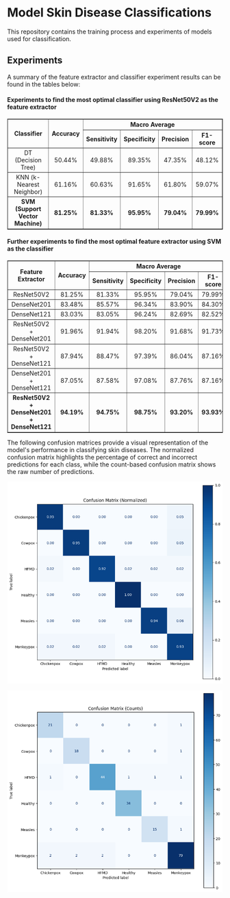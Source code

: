 
# Model Skin Disease Classifications

This repository contains the training process and experiments of models used for classification.

## Experiments
A summary of the feature extractor and classifier experiment results can be found in the tables below:

#### Experiments to find the most optimal classifier using ResNet50V2 as the feature extractor

<table border="1" cellspacing="0" cellpadding="10">
  <thead>
    <tr>
      <th rowspan="2" style="text-align: center; vertical-align: middle;">Classifier</th>
      <th rowspan="2" style="text-align: center; vertical-align: middle;">Accuracy</th>
      <th colspan="4" style="text-align: center;">Macro Average</th>
    </tr>
    <tr>
      <th style="text-align: center;">Sensitivity</th>
      <th style="text-align: center;">Specificity</th>
      <th style="text-align: center;">Precision</th>
      <th style="text-align: center;">F1-score</th>
    </tr>
  </thead>
  <tbody>
    <tr>
      <td style="text-align: center;">DT (Decision Tree)</td>
      <td style="text-align: center;">50.44%</td>
      <td style="text-align: center;">49.88%</td>
      <td style="text-align: center;">89.35%</td>
      <td style="text-align: center;">47.35%</td>
      <td style="text-align: center;">48.12%</td>
    </tr>
    <tr>
      <td style="text-align: center;">KNN (k-Nearest Neighbor)</td>
      <td style="text-align: center;">61.16%</td>
      <td style="text-align: center;">60.63%</td>
      <td style="text-align: center;">91.65%</td>
      <td style="text-align: center;">61.80%</td>
      <td style="text-align: center;">59.07%</td>
    </tr>
    <tr>
      <td style="text-align: center;"><b>SVM (Support Vector Machine)</b></td>
      <td style="text-align: center;"><b>81.25%</b></td>
      <td style="text-align: center;"><b>81.33%</b></td>
      <td style="text-align: center;"><b>95.95%</b></td>
      <td style="text-align: center;"><b>79.04%</b></td>
      <td style="text-align: center;"><b>79.99%</b></td>
    </tr>
  </tbody>
</table>

#### Further experiments to find the most optimal feature extractor using SVM as the classifier

<table border="1" cellspacing="0" cellpadding="10">
  <thead>
    <tr>
      <th rowspan="2" style="text-align: center; vertical-align: middle;">Feature Extractor</th>
      <th rowspan="2" style="text-align: center; vertical-align: middle;">Accuracy</th>
      <th colspan="4" style="text-align: center;">Macro Average</th>
    </tr>
    <tr>
      <th style="text-align: center;">Sensitivity</th>
      <th style="text-align: center;">Specificity</th>
      <th style="text-align: center;">Precision</th>
      <th style="text-align: center;">F1-score</th>
    </tr>
  </thead>
  <tbody>
    <tr>
      <td style="text-align: center;">ResNet50V2</td>
      <td style="text-align: center;">81.25%</td>
      <td style="text-align: center;">81.33%</td>
      <td style="text-align: center;">95.95%</td>
      <td style="text-align: center;">79.04%</td>
      <td style="text-align: center;">79.99%</td>
    </tr>
    <tr>
      <td style="text-align: center;">DenseNet201</td>
      <td style="text-align: center;">83.48%</td>
      <td style="text-align: center;">85.57%</td>
      <td style="text-align: center;">96.34%</td>
      <td style="text-align: center;">83.90%</td>
      <td style="text-align: center;">84.30%</td>
    </tr>
    <tr>
      <td style="text-align: center;">DenseNet121</td>
      <td style="text-align: center;">83.03%</td>
      <td style="text-align: center;">83.05%</td>
      <td style="text-align: center;">96.24%</td>
      <td style="text-align: center;">82.69%</td>
      <td style="text-align: center;">82.52%</td>
    </tr>
    <tr>
      <td style="text-align: center;">ResNet50V2 + DenseNet201</td>
      <td style="text-align: center;">91.96%</td>
      <td style="text-align: center;">91.94%</td>
      <td style="text-align: center;">98.20%</td>
      <td style="text-align: center;">91.68%</td>
      <td style="text-align: center;">91.73%</td>
    </tr>
    <tr>
      <td style="text-align: center;">ResNet50V2 + DenseNet121</td>
      <td style="text-align: center;">87.94%</td>
      <td style="text-align: center;">88.47%</td>
      <td style="text-align: center;">97.39%</td>
      <td style="text-align: center;">86.04%</td>
      <td style="text-align: center;">87.16%</td>
    </tr>
    <tr>
      <td style="text-align: center;">DenseNet201 + DenseNet121</td>
      <td style="text-align: center;">87.05%</td>
      <td style="text-align: center;">87.58%</td>
      <td style="text-align: center;">97.08%</td>
      <td style="text-align: center;">87.76%</td>
      <td style="text-align: center;">87.16%</td>
    </tr>
    <tr>
      <td style="text-align: center;"><b>ResNet50V2 + DenseNet201 + DenseNet121</b></td>
      <td style="text-align: center;"><b>94.19%</b></td>
      <td style="text-align: center;"><b>94.75%</b></td>
      <td style="text-align: center;"><b>98.75%</b></td>
      <td style="text-align: center;"><b>93.20%</b></td>
      <td style="text-align: center;"><b>93.93%</b></td>
    </tr>
  </tbody>
</table>

The following confusion matrices provide a visual representation of the model's performance in classifying skin diseases. The normalized confusion matrix highlights the percentage of correct and incorrect predictions for each class, while the count-based confusion matrix shows the raw number of predictions.

<p align="center">
  <img src="confusion_matrix_normalized.png" />
</p>

<p align="center">
  <img src="confusion_matrix_count.png" />
</p>